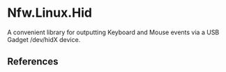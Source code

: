 # Nfw.Linux.Hid

A convenient library for outputting Keyboard and Mouse events via a USB Gadget /dev/hidX device.


## References
